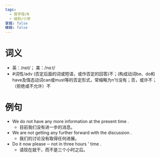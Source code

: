 ```yaml
---
tags:
  - 首字母/N
  - 级别/小学
掌握: false
模糊: false
---
```

# 词义
- 英：/nɒt/； 美：/nɑːt/
- #词性/adv  (否定后面的词或短语，或作否定的回答)不；(构成动词be、do和have及情态动词can或must等的否定形式，常缩略为n't)没有；否，或许不；（拒绝或不允许）不
# 例句
- We do not have any more information at the present time .
	- 目前我们没有进一步的消息。
- We are not getting any further forward with the discussion .
	- 我们的讨论没有取得任何进展。
- Do it now please ─ not in three hours ' time .
	- 请现在就干，而不是三个小时之后。
